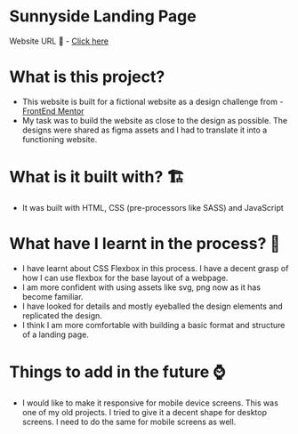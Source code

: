 # Sunnyside Landing Page

Website URL 🚀 -  [Click here](https://regina-sherlin.github.io/sunnyside/)


# What is this project? 
  * This website is built for a fictional website as a design challenge from - [FrontEnd Mentor](https://www.frontendmentor.io/challenges/sunnyside-agency-landing-page-7yVs3B6ef)
  * My task was to build the website as close to the design as possible. The designs were shared as figma assets and I had to translate it into a functioning website.
  
# What is it built with? 🏗️
  * It was built with HTML, CSS (pre-processors like SASS) and JavaScript
 
# What have I learnt in the process? 🤸
  * I have learnt about CSS Flexbox in this process. I have a decent grasp of how I can use flexbox for the base layout of a webpage.
  * I am more confident with using assets like svg, png now as it has become familiar.
  * I have looked for details and mostly eyeballed the design elements and replicated the design.
  * I think I am more comfortable with building a basic format and structure of a landing page.
 
 # Things to add in the future ⌚
 * I would like to make it responsive for mobile device screens. This was one of my old projects. 
 I tried to give it a decent shape for desktop screens. I need to do the same for mobile screens as well.
